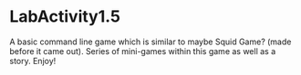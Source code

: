 # LabActivity1.5
A basic command line game which is similar to maybe Squid Game? (made before it came out). Series of mini-games within this game as well as a story. Enjoy!
